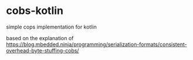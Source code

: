 # cobs-kotlin
simple cops implementation for kotlin

based on the explanation of https://blog.mbedded.ninja/programming/serialization-formats/consistent-overhead-byte-stuffing-cobs/
